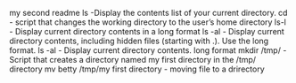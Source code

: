 my second readme
ls -Display the contents list of your current directory.
cd - script that changes the working directory to the user’s home directory
ls-l - Display current directory contents in a long format
ls -al - Display current directory contents, including hidden files (starting with .). Use the long format.
ls -al - Display current directory contents. long format
mkdir /tmp/ - Script that creates a directory named my first directory in the /tmp/ directory
mv betty /tmp/my first directory - moving file to a drirectory
